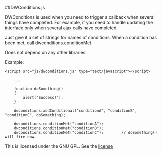 ##DWConditions.js

DWConditions is used when you need to trigger a callback when several things have completed. For example, if you need to handle updating the interface only when several ajax calls have completed.

Just give it a set of strings for names of conditions. When a condition has been met, call dwconditions.conditionMet.

Does not depend on any other libraries.

Example:

	<script src="js/dwconditions.js" type="text/javascript"></script>
	        
	    ...

	    function doSomething()
	    {
	        alert("Success!");
	    }

	    dwconditions.addConditional("conditionA", "conditionB", "conditionC", doSomething);

	    dwconditions.conditionMet("conditionA");
	    dwconditions.conditionMet("conditionB");
	    dwconditions.conditionMet("conditionC");		// doSomething() will fire now.

This is licensed under the GNU GPL. See the [license](license.txt)